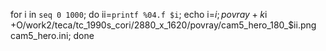 for i in `seq 0 1000`; do ii=`printf %04.f $i`; echo i=$i; povray +k$i +O/work2/teca/tc_1990s_cori/2880_x_1620/povray/cam5_hero_180_$ii.png cam5_hero.ini; done
